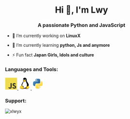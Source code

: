 <h1 align="center">Hi 👋, I'm Lwy</h1>
<h3 align="center">A passionate Python and JavaScript</h3>

- 🔭 I’m currently working on **LinuxX**

- 🌱 I’m currently learning **python, Js and anymore**

- ⚡ Fun fact **Japan Girls, Idols and culture**


<h3 align="left">Languages and Tools:</h3>
<p align="left"> <a href="https://developer.mozilla.org/en-US/docs/Web/JavaScript" target="_blank"> <img src="https://raw.githubusercontent.com/devicons/devicon/master/icons/javascript/javascript-original.svg" alt="javascript" width="40" height="40"/> </a> <a href="https://www.linux.org/" target="_blank"> <img src="https://raw.githubusercontent.com/devicons/devicon/master/icons/linux/linux-original.svg" alt="linux" width="40" height="40"/> </a> <a href="https://www.python.org" target="_blank"> <img src="https://raw.githubusercontent.com/devicons/devicon/master/icons/python/python-original.svg" alt="python" width="40" height="40"/> </a> </p>

<h3 align="left">Support:</h3>
<p><a href="https://www.buymeacoffee.com/xlwyx"> <img align="left" src="https://cdn.buymeacoffee.com/buttons/v2/default-yellow.png" height="50" width="210" alt="xlwyx" /></a></p><br><br>
